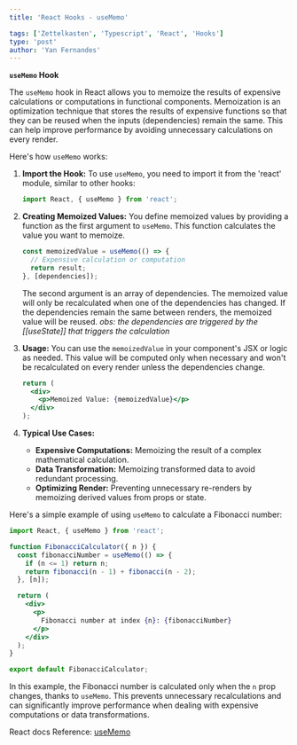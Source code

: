 ```yaml
---
title: 'React Hooks - useMemo'

tags: ['Zettelkasten', 'Typescript', 'React', 'Hooks']
type: 'post'
author: 'Yan Fernandes'
---
```


**`useMemo` Hook**

The `useMemo` hook in React allows you to memoize the results of expensive calculations or computations in functional
components. Memoization is an optimization technique that stores the results of expensive functions so that they can be
reused when the inputs (dependencies) remain the same. This can help improve performance by avoiding unnecessary
calculations on every render.

Here's how `useMemo` works:

1. **Import the Hook:** To use `useMemo`, you need to import it from the 'react' module, similar to other hooks:

   ```jsx
   import React, { useMemo } from 'react';
   ```

2. **Creating Memoized Values:** You define memoized values by providing a function as the first argument to `useMemo`.
   This function calculates the value you want to memoize.

   ```jsx
   const memoizedValue = useMemo(() => {
     // Expensive calculation or computation
     return result;
   }, [dependencies]);
   ```

   The second argument is an array of dependencies. The memoized value will only be recalculated when one of the
   dependencies has changed. If the dependencies remain the same between renders, the memoized value will be reused.
   _obs: the dependencies are triggered by the [[useState]] that triggers the calculation_

3. **Usage:** You can use the `memoizedValue` in your component's JSX or logic as needed. This value will be computed
   only when necessary and won't be recalculated on every render unless the dependencies change.

   ```jsx
   return (
     <div>
       <p>Memoized Value: {memoizedValue}</p>
     </div>
   );
   ```

4. **Typical Use Cases:**
   - **Expensive Computations:** Memoizing the result of a complex mathematical calculation.
   - **Data Transformation:** Memoizing transformed data to avoid redundant processing.
   - **Optimizing Render:** Preventing unnecessary re-renders by memoizing derived values from props or state.

Here's a simple example of using `useMemo` to calculate a Fibonacci number:

```jsx
import React, { useMemo } from 'react';

function FibonacciCalculator({ n }) {
  const fibonacciNumber = useMemo(() => {
    if (n <= 1) return n;
    return fibonacci(n - 1) + fibonacci(n - 2);
  }, [n]);

  return (
    <div>
      <p>
        Fibonacci number at index {n}: {fibonacciNumber}
      </p>
    </div>
  );
}

export default FibonacciCalculator;
```

In this example, the Fibonacci number is calculated only when the `n` prop changes, thanks to `useMemo`. This prevents
unnecessary recalculations and can significantly improve performance when dealing with expensive computations or data
transformations.

React docs Reference: [useMemo](https://react.dev/reference/react/useMemo)
